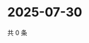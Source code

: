 # 2025-07-30

共 0 条

<!-- BEGIN ZHIHUVIDEO -->
<!-- 最后更新时间 Wed Jul 30 2025 07:12:07 GMT+0800 (China Standard Time) -->

<!-- END ZHIHUVIDEO -->
